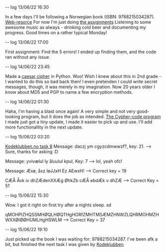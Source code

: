 -- log 13/06/22 16:30

In a few days I'll be following a Norwegian book (ISBN: 9788215034287).
[Web-resorce](https://programmering-i-skolen.github.io/programmeringiskolen/intro.html)
For now I'm just doing [the assignments](https://oppgaver.kidsakoder.no/python)
Listening to some awesome music as always - drinking cold beer and documenting my progress. Good times on a rather typical Monday!

-- log 13/06/22 17:00

First assignment: Find the 5 errors!
I ended up finding them, and the code ran without any issue.

-- log 14/06/22 23:45

Made a [caesar cipher](https://github.com/p3k4/freshmanPy/blob/main/cypher_2.py) in Python. Woo! Wish I knew about this in 2nd grade - I wanted to do this so bad back then! 
I even pretenden I could write secret messages, though, it was merely in my imagination. Now 20 years older I know about MD5 and PGP to name a few
encryption methods.

-- log 14/06/22 01:30

Haha, I'm having a blast once again! A very simple and not very good-looking program, but it does the job as intended. [The Cypher-code program](https://github.com/p3k4/freshmanPy/blob/main/cypher_3.py) I made just got a tiny update, I made it easier to pick up and use. I'll add more functionallity in the next update.

-- log 15/06/22 03:20

[Kodeklubben.no task 8](https://oppgaver.kidsakoder.no/python/hemmelige_koder/hemmelige_koder)
Message: daczj ym cgyzcdmwwzf?, key: 21. --> Sure, thanks for asking :D 

Message: yvivælul ly åluulul kpul, Key: 7 --> lol, yeah ofc!

Message: Æxø, åxz IøJJxH Ez AEwxH! --> Correct key = 19

CÆÅ Åvk iv dhZÆdenXXÆg ØhkZb cÆÅ ebdÆk v dhZÆ --> Correct Key = 51


-- log 15/06/22 15:30

Wow. I got it right on first try after a nights sleep. xd

qMOHPIZHQSSMHØQLHØQTHgHORfZMHTMSÆMZHNWZLQHRMOHMZHWXXØIØØHUMLHgHSWLM --> Correct Key = 37

-- log 15/06/22 19:10

Just picked up the book I was waiting for: 9788215034287. I've been afk a bit, but finished the next task I was given by [Kodeklubben](https://oppgaver.kidsakoder.no/python/hvor_gammel_er_du/hvor_gammel_er_du).
